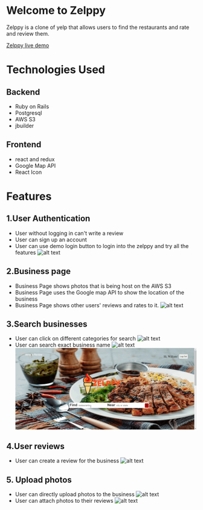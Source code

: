 # Welcome to Zelppy

Zelppy is a clone of yelp that allows users to find the restaurants and rate and review them.

[Zelppy live demo](https://zelppy.herokuapp.com/#/)

# Technologies Used

## Backend
* Ruby on Rails
* Postgresql
* AWS S3
* jbuilder

## Frontend
* react and redux
* Google Map API
* React Icon


# Features
## 1.User Authentication
* User without logging in can't write a review
* User can sign up an account
* User can use demo login button to login into the zelppy and try all the features
![alt text](https://github.com/shirleytang0121/Zelppy/blob/main/readme_img/login-demo.gif)

## 2.Business page
* Business Page shows photos that is being host on the AWS S3
* Business Page uses the Google map API to show the location of the business
* Business Page shows other users' reviews and rates to it.
![alt text](https://github.com/shirleytang0121/Zelppy/blob/main/readme_img/business-page.gif)

## 3.Search businesses
* User can click on different categories for search
![alt text](https://github.com/shirleytang0121/Zelppy/blob/main/readme_img/categories.gif)
* User can search exact business name
![alt text](https://github.com/shirleytang0121/Zelppy/blob/main/readme_img/search1.gif)
![alt text](https://github.com/shirleytang0121/Zelppy/blob/main/readme_img/search2.gif)

## 4.User reviews
* User can create a review for the business
![alt text](https://github.com/shirleytang0121/Zelppy/blob/main/readme_img/review.gif)

## 5. Upload photos
* User can directly upload photos to the business
![alt text](https://github.com/shirleytang0121/Zelppy/blob/main/readme_img/upload1.gif)
* User can attach photos to their reviews
![alt text](https://github.com/shirleytang0121/Zelppy/blob/main/readme_img/upload2.gif)



